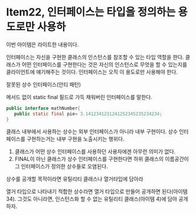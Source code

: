 # Item22, 인터페이스는 타입을 정의하는 용도로만 사용하

이번 아이템은 라이트한 내용이다. 

인터페이스는 자신을 구현한 클래스의 인스턴스를 참조할 수 있는 타입 역할을 한다. 클래스가 어떤 인터페이스를 구현한다는 것은 자신의 인스턴스로 무엇을 할 수 있는지를 클라이언트에 얘기해주는 것이다. 인터페이스는 오직 이 용도로만 사용해야 한다.

잘못된 상수 인터페이스(안티 패턴)

메서드 없이 static final 필드로 가득 채워버린 인터페이스를 말한다.

```java
public interface mathNumber{
   public static final pie= 3.1412341231241252345235234234; 
}
```

클래스 내부에서 사용하는 상수는 외부 인터페이스가 아니라 내부 구현이다. 상수 인터페이스를 구현하는거는 내부 구현을 노출시키는 행위다.

1. 클래스가 어떤 상수 인터페이스를 사용하던 사용자에겐 아무런 의미가 없다. 
2. FINAL이 아닌 클래스가 상수 인터페이스를 구현한다면 하위 클래스의 이름공간이 그 인터페이스가 정의한 상수들로 오염된다.

상수를 공개할 목적이라면 유틸리티 클래스나 열거타입에 담아라

열거 타입으로 나타내기 적합한 상수라면 열거 타입으로 만들어 공개하면 된다(아이템 34). 그것도 아니라면, 인스턴스화 할 수 없는 유틸리티 클래스(아이템 4)에 담아 공개하자.
